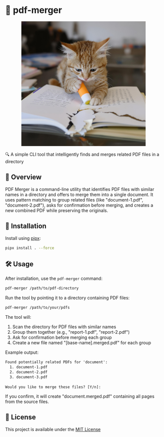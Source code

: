 # 📄 pdf-merger

<p align="center">
  <img src="logo.jpg" alt="Logo" width="400"/>
</p>

🔍 A simple CLI tool that intelligently finds and merges related PDF files in a directory

## 📖 Overview

PDF Merger is a command-line utility that identifies PDF files with similar names in a directory and offers to merge them into a single document. It uses pattern matching to group related files (like "document-1.pdf", "document-2.pdf"), asks for confirmation before merging, and creates a new combined PDF while preserving the originals.

## 🚀 Installation

Install using [pipx](https://pypa.github.io/pipx/):

```sh
pipx install . --force
```

## 🛠️ Usage

After installation, use the `pdf-merger` command:

```sh
pdf-merger /path/to/pdf-directory
```

Run the tool by pointing it to a directory containing PDF files:

```bash
pdf-merger /path/to/your/pdfs
```

The tool will:
1. Scan the directory for PDF files with similar names
2. Group them together (e.g., "report-1.pdf", "report-2.pdf")
3. Ask for confirmation before merging each group
4. Create a new file named "[base-name].merged.pdf" for each group

Example output:
```
Found potentially related PDFs for 'document':
  1. document-1.pdf
  2. document-2.pdf
  3. document-3.pdf

Would you like to merge these files? [Y/n]:
```

If you confirm, it will create "document.merged.pdf" containing all pages from the source files.

## 📄 License

This project is available under the [MIT License](LICENSE)